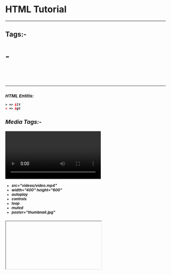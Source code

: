 # HTML Tutorial

---

## Tags:-

### <h1> - <h6>
### <p>
### <br>
### <hr>
### <b>
### <i>
### <sup>
### <sub>
### <small>
### <a>

### HTML Entitis:

```html
> => &lt
< => &gt
```

## Media Tags:-

### <video> 
* src="videos/video.mp4" 
* width="400" height="600" 
* autoplay 
* controls
* loop 
* muted
* poster="thumbnail.jpg"

### <iframe>
<!-- 1. Go to youtube
     2. click share
     3. Embed video
     4. copy & paste the iframe code in the html file  -->

* src="https://www.youtube.com/embed/JUJDMWS1-dY"
* frameborder="1"
* allow="accelerometer autoplay"
* allowfullscreen


## Table Tag:-

* Table = <table>

@ Attributes:-
* border="1"

* Table-Row = <tr>

* Table-heading = <th>
* Table-data = <td>

@ Attributes:-
* rowspan="2"
* colspan="4"

### Table Structure / Grouping sections of a table

* Table-heading-section = <thead>
* Table-body-section = <tbody>
* Table-footer-section = <tfoot>

<!-- colspan use karte time <th> ka use kare jisse content middle me aa jata hi -->


## Form:-

* Form-Tag = <form></form>

@ Attributes:-
    * method
    * action

* input Element = <input>

@ Attributes:-
    * type="text/passowrd/radio/checkbox/file/submit/reset/image
    * name="anyname" <!--Name is must for backend data processing>
    * value="predefine-value"

* textarea = <textarea></textarea>

@ Attributes:-
    * cols="80"
    * Rows="10"


* Select box = <select></select>

* Options = <option></option>

@ Attributes:-
    * value="Delhi"


* Create a box and wrapp = <fieldset></fieldset>

* Give a name to the field = <legend></legend>

* We can specify a cell is required = <input required>


### How to make the footer stick to the bottom?

```css
body {
    height: 100vh;
}
footer {
    position: sticky;
    top: 100%;
}

```